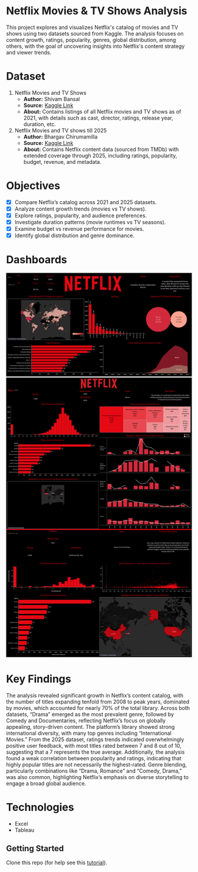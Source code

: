 # Netflix Movies & TV Shows Analysis
This project explores and visualizes Netflix's catalog of movies and TV shows using two datasets sourced from Kaggle. The analysis focuses on content growth, ratings, popularity, genres, global distribution, among others, with the goal of uncovering insights into Netflix's content strategy and viewer trends.

# Dataset
1. Netflix Movies and TV Shows
    * **Author:** Shivam Bansal
    * **Source:** [Kaggle Link](https://www.kaggle.com/datasets/shivamb/netflix-shows?resource=download&select=netflix_titles.csv)
    * **About:** Contains listings of all Netflix movies and TV shows as of 2021, with details such as cast, director, ratings, release year, duration, etc.
2. Netflix Movies and TV shows till 2025
    * **Author:** Bhargav Chirumamilla
    * **Source:** [Kaggle Link](https://www.kaggle.com/datasets/bhargavchirumamilla/netflix-movies-and-tv-shows-till-2025)
    * **About:** Contains Netflix content data (sourced from TMDb) with extended coverage through 2025, including ratings, popularity, budget, revenue, and metadata.

# Objectives
- [x] Compare Netflix’s catalog across 2021 and 2025 datasets.
- [x] Analyze content growth trends (movies vs TV shows).
- [x] Explore ratings, popularity, and audience preferences.
- [x] Investigate duration patterns (movie runtimes vs TV seasons).
- [x] Examine budget vs revenue performance for movies.
- [x] Identify global distribution and genre dominance.

# Dashboards
![Netflix Movies & TV Shows Till 2021_dashboard](Netflix%20Movies%20%26%20TV%20Shows%20Till%202021/Netflix%20Movies%20%26%20TV%20Shows%20Till%202021_dashboard.png)
<br>
![Netflix Movies and TV Shows Till 2025](Netflix%20Movies%20and%20TV%20Shows%20Till%202025/Netflix%20Movies%20and%20TV%20Shows%20Till%202025_dashboard.png)

# Key Findings
The analysis revealed significant growth in Netflix’s content catalog, with the number of titles expanding tenfold from 2008 to peak years, dominated by movies, which accounted for nearly 70% of the total library. Across both datasets, “Drama” emerged as the most prevalent genre, followed by Comedy and Documentaries, reflecting Netflix’s focus on globally appealing, story-driven content. The platform’s library showed strong international diversity, with many top genres including “International Movies.” From the 2025 dataset, ratings trends indicated overwhelmingly positive user feedback, with most titles rated between 7 and 8 out of 10, suggesting that a 7 represents the true average. Additionally, the analysis found a weak correlation between popularity and ratings, indicating that highly popular titles are not necessarily the highest-rated. Genre blending, particularly combinations like “Drama, Romance” and “Comedy, Drama,” was also common, highlighting Netflix’s emphasis on diverse storytelling to engage a broad global audience.

# Technologies
* Excel
* Tableau

## Getting Started
Clone this repo (for help see this [tutorial](https://help.github.com/articles/cloning-a-repository/)).
